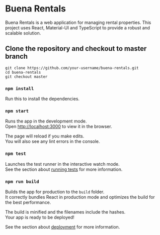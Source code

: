 # Buena Rentals

Buena Rentals is a web application for managing rental properties. This project uses React, Material-UI and TypeScript to provide a robust and scalable solution.

## Clone the repository and checkout to master branch
`git clone https://github.com/your-username/buena-rentals.git`\
`cd buena-rentals` \
`git checkout master`

### `npm install`

Run this to install the dependencies.

### `npm start`

Runs the app in the development mode.\
Open [http://localhost:3000](http://localhost:3000) to view it in the browser.

The page will reload if you make edits.\
You will also see any lint errors in the console.

### `npm test`

Launches the test runner in the interactive watch mode.\
See the section about [running tests](https://facebook.github.io/create-react-app/docs/running-tests) for more information.

### `npm run build`

Builds the app for production to the `build` folder.\
It correctly bundles React in production mode and optimizes the build for the best performance.

The build is minified and the filenames include the hashes.\
Your app is ready to be deployed!

See the section about [deployment](https://facebook.github.io/create-react-app/docs/deployment) for more information.
